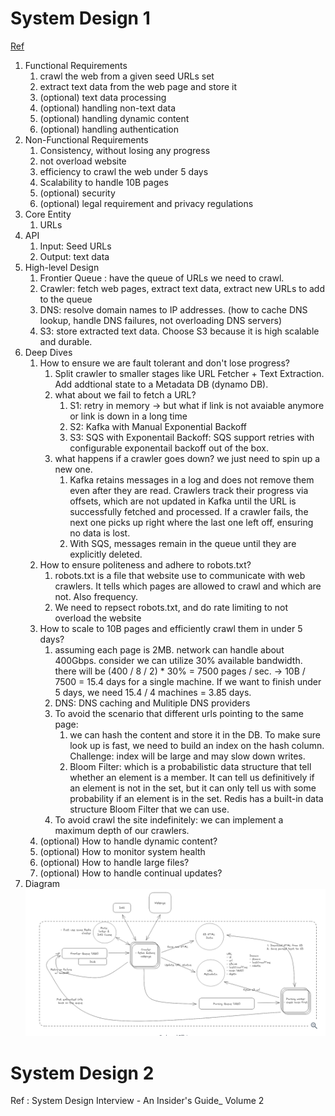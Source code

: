 # System Design 1

[Ref](https://www.hellointerview.com/learn/system-design/answer-keys/web-crawler)

1. Functional Requirements
   1. crawl the web from a given seed URLs set
   2. extract text data from the web page and store it
   3. (optional) text data processing
   4. (optional) handling non-text data
   5. (optional) handling dynamic content
   6. (optional) handling authentication
2. Non-Functional Requirements
   1. Consistency, without losing any progress
   2. not overload website
   3. efficiency to crawl the web under 5 days
   4. Scalability to handle 10B pages
   5. (optional) security
   6. (optional) legal requirement and privacy regulations
3. Core Entity
   1. URLs
4. API
   1. Input: Seed URLs 
   2. Output: text data
5. High-level Design
   1. Frontier Queue : have the queue of URLs we need to crawl.
   2. Crawler: fetch web pages, extract text data, extract new URLs to add to the queue
   3. DNS: resolve domain names to IP addresses. (how to cache DNS lookup, handle DNS failures, not overloading DNS servers)
   4. S3: store extracted text data. Choose S3 because it is high scalable and durable.
6. Deep Dives
   1. How to ensure we are fault tolerant and don't lose progress?
      1. Split crawler to smaller stages like URL Fetcher + Text Extraction. Add addtional state to a Metadata DB (dynamo DB).
      2. what about we fail to fetch a URL?
         1. S1: retry in memory -> but what if link is not avaiable anymore or link is down in a long time
         2. S2: Kafka with Manual Exponential Backoff
         3. S3: SQS with Exponentail Backoff: SQS support retries with configurable exponentail backoff out of the box.
      3. what happens if a crawler goes down? we just need to spin up a new one.
         1. Kafka retains messages in a log and does not remove them even after they are read. Crawlers track their progress via offsets, which are not updated in Kafka until the URL is successfully fetched and processed. If a crawler fails, the next one picks up right where the last one left off, ensuring no data is lost.
         2. With SQS, messages remain in the queue until they are explicitly deleted. 
   2. How to ensure politeness and adhere to robots.txt?
      1. robots.txt is a file that website use to communicate with web crawlers. It tells which pages are allowed to crawl and which are not. Also frequency.
      2. We need to repsect robots.txt, and do rate limiting to not overload the website
   3. How to scale to 10B pages and efficiently crawl them in under 5 days?
      1. assuming each page is 2MB. network can handle about 400Gbps. consider we can utilize 30% available bandwidth. there will be (400 / 8 / 2) * 30% = 7500 pages / sec.  -> 10B / 7500 = 15.4 days for a single machine. If we want to finish under 5 days, we need 15.4 / 4 machines = 3.85 days.
      2. DNS: DNS caching and Mulitiple DNS providers
      3. To avoid the scenario that different urls pointing to the same page: 
         1. we can hash the content and store it in the DB. To make sure look up is fast, we need to build an index on the hash column. Challenge: index will be large and may slow down writes.
         2. Bloom Filter: which is a probabilistic data structure that tell whether an element is a member. It can tell us definitively if an element is not in the set, but it can only tell us with some probability if an element is in the set. Redis has a built-in data structure Bloom Filter that we can use.
      4. To avoid crawl the site indefinitely: we can implement a maximum depth of our crawlers.
   4. (optional) How to handle dynamic content?
   5. (optional) How to monitor system health
   6. (optional) How to handle large files? 
   7. (optional) How to handle continual updates?
7. Diagram
![Diagram](../../image/webcrawler1.png)

# System Design 2
Ref : System Design Interview - An Insider's Guide_ Volume 2